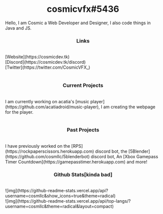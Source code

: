 
  <h1 align="center">cosmicvfx#5436</h1>
  
   <p>Hello, I am Cosmic a Web Developer and Designer, I also code things in Java and JS.</p>

  <h3 align="center">Links</h3><br>
  [Website](https://cosmicdev.tk)<br>
  [Discord](https://cosmicdev.tk/discord)<br>
  [Twitter](https://twitter.com/CosmicVFX_)<br>
  <br>
  <h3 align="center">Current Projects</h3><br>
  I am currently working on acatia's [music player](https://github.com/acatiadroid/music-player), I am creating the webpage for the player.<br>
  <br>
  <h3 align="center">Past Projects</h3><br>
  I have previously worked on the [RPS](https://rockpaperscissors.herokuapp.com) discord bot, the [5Blender](https://github.com/cosmllc/5blenderbot) discord bot, An [Xbox Gamepass Timer Countdown](https://gamepasstimer.herokuapp.com) and more!<br>
<h3 align="center">Github Stats[kinda bad]</h3><br>
![img](https://github-readme-stats.vercel.app/api?username=cosmllc&show_icons=true&theme=radical)<br>
![img](https://github-readme-stats.vercel.app/api/top-langs/?username=cosmllc&theme=radical&layout=compact)
